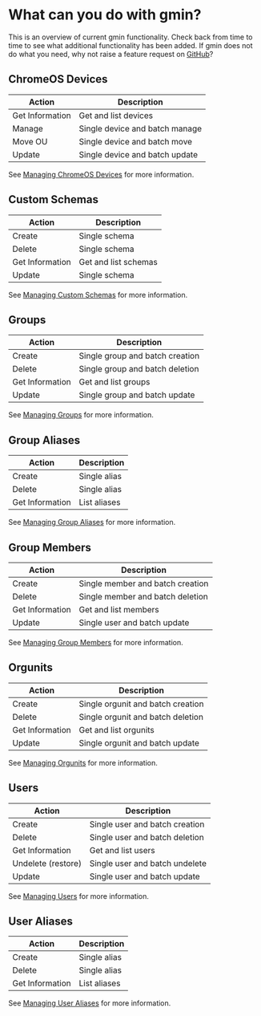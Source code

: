# What can you do with gmin?

This is an overview of current gmin functionality. Check back from time to time to see what additional functionality has been added. If gmin does not do what you need, why not raise a feature request on [GitHub](https://github.com/plusworx/gmin)?

## ChromeOS Devices

| Action | Description |
|--------|-------------|
| Get Information | Get and list devices |
| Manage | Single device and batch manage |
| Move OU | Single device and batch move | 
| Update | Single device and batch update |

See [Managing ChromeOS Devices](managing_chromeos_devices.md) for more information.

## Custom Schemas

| Action | Description |
|--------|-------------|
| Create | Single schema |
| Delete | Single schema |
| Get Information | Get and list schemas |
| Update | Single schema |

See [Managing Custom Schemas](managing_schemas.md) for more information.

## Groups

| Action | Description |
|--------|-------------|
| Create | Single group and batch creation |
| Delete | Single group and batch deletion |
| Get Information | Get and list groups |
| Update | Single group and batch update |

See [Managing Groups](managing_groups.md) for more information.

## Group Aliases

| Action | Description |
|--------|-------------|
| Create | Single alias |
| Delete | Single alias |
| Get Information | List aliases |

See [Managing Group Aliases](managing_group_aliases.md) for more information.

## Group Members

| Action | Description |
|--------|-------------|
| Create | Single member and batch creation |
| Delete | Single member and batch deletion |
| Get Information | Get and list members |
| Update | Single user and batch update |

See [Managing Group Members](managing_gmems.md) for more information.

## Orgunits

| Action | Description |
|--------|-------------|
| Create | Single orgunit and batch creation |
| Delete | Single orgunit and batch deletion |
| Get Information | Get and list orgunits |
| Update | Single orgunit and batch update |

See [Managing Orgunits](managing_orgunits.md) for more information.

## Users

| Action | Description |
|--------|-------------|
| Create | Single user and batch creation |
| Delete | Single user and batch deletion |
| Get Information | Get and list users |
| Undelete (restore) | Single user and batch undelete |
| Update | Single user and batch update |

See [Managing Users](managing_users.md) for more information.

## User Aliases

| Action | Description |
|--------|-------------|
| Create | Single alias |
| Delete | Single alias |
| Get Information | List aliases |

See [Managing User Aliases](managing_user_aliases.md) for more information.